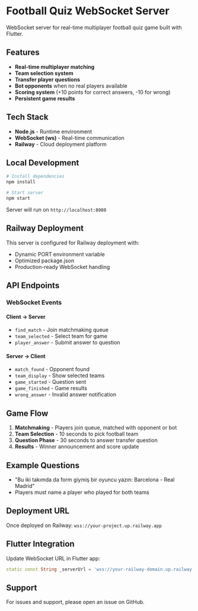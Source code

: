 # Football Quiz WebSocket Server

WebSocket server for real-time multiplayer football quiz game built with Flutter.

## Features

- **Real-time multiplayer matching**
- **Team selection system** 
- **Transfer player questions**
- **Bot opponents** when no real players available
- **Scoring system** (+10 points for correct answers, -10 for wrong)
- **Persistent game results**

## Tech Stack

- **Node.js** - Runtime environment
- **WebSocket (ws)** - Real-time communication
- **Railway** - Cloud deployment platform

## Local Development

```bash
# Install dependencies
npm install

# Start server
npm start
```

Server will run on `http://localhost:8080`

## Railway Deployment

This server is configured for Railway deployment with:
- Dynamic PORT environment variable
- Optimized package.json
- Production-ready WebSocket handling

## API Endpoints

### WebSocket Events

#### Client → Server
- `find_match` - Join matchmaking queue
- `team_selected` - Select team for game
- `player_answer` - Submit answer to question

#### Server → Client  
- `match_found` - Opponent found
- `team_display` - Show selected teams
- `game_started` - Question sent
- `game_finished` - Game results
- `wrong_answer` - Invalid answer notification

## Game Flow

1. **Matchmaking** - Players join queue, matched with opponent or bot
2. **Team Selection** - 10 seconds to pick football team
3. **Question Phase** - 30 seconds to answer transfer question
4. **Results** - Winner announcement and score update

## Example Questions

- "Bu iki takımda da form giymiş bir oyuncu yazın: Barcelona - Real Madrid"
- Players must name a player who played for both teams

## Deployment URL

Once deployed on Railway: `wss://your-project.up.railway.app`

## Flutter Integration

Update WebSocket URL in Flutter app:
```dart
static const String _serverUrl = 'wss://your-railway-domain.up.railway.app';
```

## Support

For issues and support, please open an issue on GitHub.

